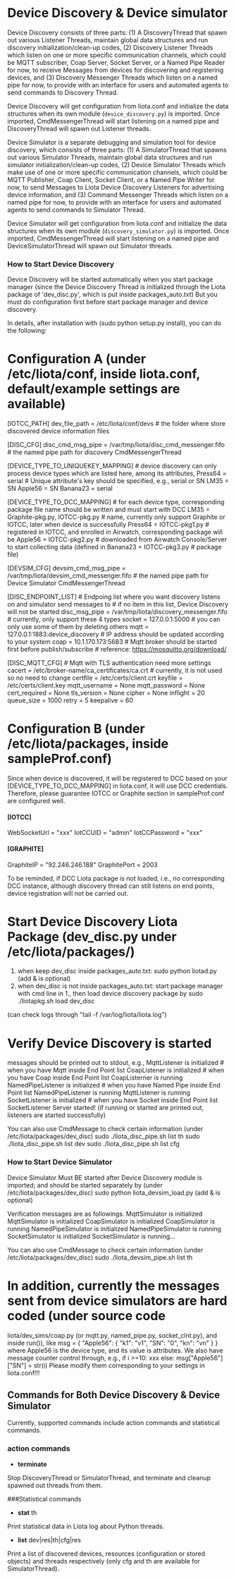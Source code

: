 # Device Discovery & Device simulator
Device Discovery consists of three parts: (1) A DiscoveryThread that spawn out various Listener Threads, maintain global data structures and run discovery initialization/clean-up codes, (2) Discovery Listener Threads which listen on one or more specific communication channels, which could be MQTT subscriber, Coap Server, Socket Server, or a Named Pipe Reader for now, to receive Messages from devices for discovering and registering devices, and (3) Discovery Messenger Threads which listen on a named pipe for now, to provide with an interface for users and automated agents to send commands to Discovery Thread.

Device Discovery will get configuration from liota.conf and initialize the data structures when its own module (`device_discovery.py`) is imported. Once imported, CmdMessengerThread will start listening on a named pipe and DiscoveryThread will spawn out Listener threads.

Device Simulator is a separate debugging and simulation tool for device discovery, which consists of three parts: (1) A SimulatorThread that spawns out various Simulator Threads, maintain global data structures and run simulator initialization/clean-up codes, (2) Device Simulator Threads which make use of one or more specific communication channels, which could be MQTT Publisher, Coap Client, Socket Client, or a Named Pipe Writer for now, to send Messages to Liota Device Discovery Listeners for advertising device information, and (3) Command Messenger Threads which listen on a named pipe for now, to provide with an interface for users and automated agents to send commands to Simulator Thread.

Device Simulator will get configuration from liota.conf and initialize the data structures when its own module (`discovery_simulator.py`) is imported. Once imported, CmdMessengerThread will start listening on a named pipe and DeviceSimulatorThread will spawn out Simulator threads.

### How to Start Device Discovery

Device Discovery will be started automatically when you start package manager (since the Device Discovery Thread is initialized through the Liota package of 'dev_disc.py', which is put inside packages_auto.txt)
But you must do configuration first before start package manager and device discovery.

In details, after installation with (sudo python setup.py install), you can do the following:
# Configuration A (under /etc/liota/conf, inside liota.conf, default/example settings are available)
[IOTCC_PATH]
dev_file_path = /etc/liota/conf/devs   # the folder where store discovered device information files

[DISC_CFG]
disc_cmd_msg_pipe = /var/tmp/liota/disc_cmd_messenger.fifo # the named pipe path for discovery CmdMessengerThread

[DEVICE_TYPE_TO_UNIQUEKEY_MAPPING] # device discovery can only process device types which are listed here, among its attributes,
Press64 = serial						# Unique attribute's key should be specified, e.g., serial or SN
LM35 = SN
Apple56 = SN
Banana23 = serial

[DEVICE_TYPE_TO_DCC_MAPPING]  # for each device type, corresponding package file name should be written and must start with DCC
LM35 = Graphite-pkg.py, IOTCC-pkg.py		# name, currently only support Graphite or IOTCC, later when device is successfully
Press64 = IOTCC-pkg1.py						# registered in IOTCC, and enrolled in Airwatch, corresponding package will be
Apple56 = IOTCC-pkg2.py						# downloaded from Airwatch Console/Server to start collecting data (defined in
Banana23 = IOTCC-pkg3.py					# package file)

[DEVSIM_CFG]
devsim_cmd_msg_pipe = /var/tmp/liota/devsim_cmd_messenger.fifo	# the named pipe path for Device Simulator CmdMessengerThread

[DISC_ENDPOINT_LIST]		# Endpoing list where you want discovery listens on and simulator send messages to
							# if no item in this list, Device Discovery will not be started
disc_msg_pipe = /var/tmp/liota/discovery_messenger.fifo		# currently, only support these 4 types
socket = 127.0.0.1:5000										# you can only use some of them by deleting others
mqtt = 127.0.0.1:1883:device_discovery						# IP address should be updated according to your system
coap = 10.1.170.173:5683									# Mqtt broker should be started first before publish/subscribe
															# reference: https://mosquitto.org/download/

[DISC_MQTT_CFG]												# Mqtt with TLS authentication need more settings
cacert = /etc/broker-name/ca_certificates/ca.crt			# currently, it is not used so no need to change
certfile = /etc/certs/client.crt
keyfile = /etc/certs/client.key
mqtt_username = None
mqtt_password = None
cert_required = None
tls_version = None
cipher = None
inflight = 20
queue_size = 1000
retry = 5
keepalive = 60

# Configuration B (under /etc/liota/packages, inside sampleProf.conf)
Since when device is discovered, it will be registered to DCC based on your [DEVICE_TYPE_TO_DCC_MAPPING] in liota.conf,
it will use DCC credentials. Therefore, please guarantee IOTCC or Graphite section in sampleProf.conf are configured well.
#### [IOTCC] ####
WebSocketUrl = "xxx"
IotCCUID = "admin"
IotCCPassword = "xxx"
#### [GRAPHITE] ####
GraphiteIP = "92.246.246.188"
GraphitePort = 2003

To be reminded, if DCC Liota package is not loaded, i.e., no corresponding DCC instance, although discovery thread can still listens on end points, device registration will not be carried out.

# Start Device Discovery Liota Package (dev_disc.py under /etc/liota/packages/)

1. when keep dev_disc inside packages_auto.txt:
sudo python liotad.py (add & is optional)
2. when dev_disc is not inside packages_auto.txt:
start package manager with cmd line in 1., then load device discovery package by
sudo ./liotapkg.sh load dev_disc

(can check logs through "tail -f /var/log/liota/liota.log")

# Verify Device Discovery is started
messages should be printed out to stdout, e.g.,
MqttListener is initialized   # when you have Mqtt inside End Point list
CoapListener is initialized   # when you have Coap inside End Point list
CoapListerner is running
NamedPipeListener is initialized # when you have Named Pipe inside End Point list
NamedPipeListener is running
MqttListener is running
SocketListener is initialized  # when you have Socket inside End Point list
SocketListener Server started!
(if running or started are printed out, listeners are started successfully)

You can also use CmdMessage to check certain information (under /etc/liota/packages/dev_disc)
sudo ./liota_disc_pipe.sh list th
sudo ./liota_disc_pipe.sh list dev
sudo ./liota_disc_pipe.sh list cfg

### How to Start Device Simulator
Device Simulator Must BE started after Device Discovery module is imported; and should be started
separately by (under /etc/liota/packages/dev_disc)
sudo python liota_devsim_load.py (add & is optional)

Verification messages are as followings.
MqttSimulator is initialized
MqttSimulator is initialized
CoapSimulator is initialized
CoapSimulator is running
NamedPipeSimulator is initialized
NamedPipeSimulator is running
SocketSimulator is initialized
SocketSimulator is running...

You can also use CmdMessage to check certain information (under /etc/liota/packages/dev_disc)
sudo ./liota_devsim_pipe.sh list th

# In addition, currently the messages sent from device simulators are hard coded (under source code
liota/dev_sims/coap.py (or mqtt.py, named_pipe.py, socket_clnt.py), and inside run()), like
        msg = {
            "Apple56": {
                "k1": "v1",
                "SN": "0",
                "kn": "vn"
            }
        }
where Apple56 is the device type, and its value is attributes. We also have message counter control through, e.g.,
            if i >=10: xxx
            else:
                msg["Apple56"]["SN"] = str(i)
Please modify them corresponding to your settings in liota.conf!!!

## Commands for Both Device Discovery & Device Simulator

Currently, supported commands include action commands and statistical commands.

### action commands

* **terminate**

Stop DiscoveryThread or SimulatorThread, and terminate and cleanup spawned out threads from them.

###Statistical commands

* **stat** th

Print statistical data in Liota log about Python threads.

* **list** dev|res|th|cfg|res

Print a list of discovered devices, resources (configuration or stored objects) and threads respectively
(only cfg and th are available for SimulatorThread).
